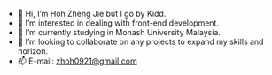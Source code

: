 - 👋 Hi, I’m Hoh Zheng Jie but I go by Kidd.
- 👀 I’m interested in dealing with front-end development.
- 🌱 I’m currently studying in Monash University Malaysia.
- 💞️ I’m looking to collaborate on any projects to expand my skills and horizon.
- 📫 E-mail: zhoh0921@gmail.com

<!---
Kidd0921/Kidd0921 is a ✨ special ✨ repository because its `README.md` (this file) appears on your GitHub profile.
You can click the Preview link to take a look at your changes.
--->

